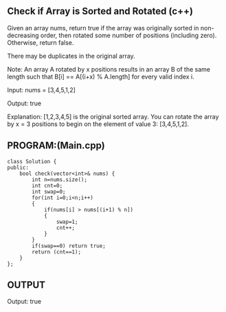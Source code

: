 ## Check if Array is Sorted and Rotated (c++)

Given an array nums, return true if the array was originally sorted in non-decreasing order, then rotated some number of positions (including zero). Otherwise, return false.

There may be duplicates in the original array.

Note: An array A rotated by x positions results in an array B of the same length such that B[i] == A[(i+x) % A.length] for every valid index i.

Input: nums = [3,4,5,1,2]

Output: true

Explanation: [1,2,3,4,5] is the original sorted array.
You can rotate the array by x = 3 positions to begin on the element of value 3: [3,4,5,1,2].

## PROGRAM:(Main.cpp)
```
class Solution {
public:
    bool check(vector<int>& nums) {
        int n=nums.size();
        int cnt=0;
        int swap=0;
        for(int i=0;i<n;i++)
        {
            if(nums[i] > nums[(i+1) % n]) 
            {
                swap=1;
                cnt++;
            }
        }
        if(swap==0) return true;
        return (cnt==1);     
    }
};
```

## OUTPUT
Output: true
